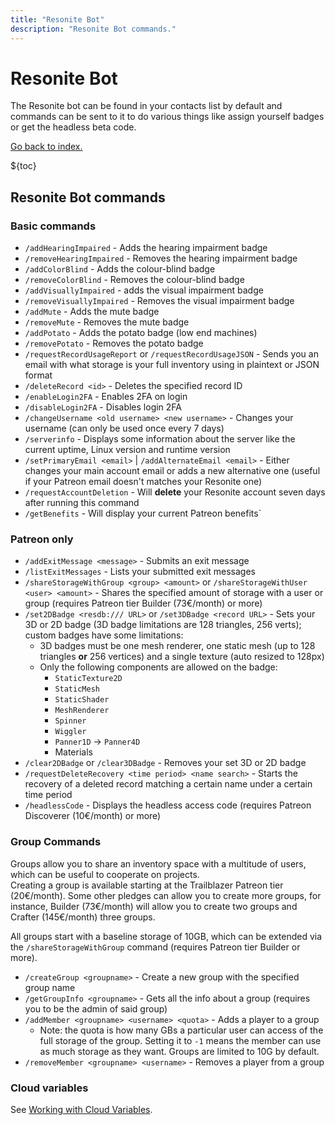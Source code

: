 ```yaml
---
title: "Resonite Bot"
description: "Resonite Bot commands."
---
```


# Resonite Bot

The Resonite bot can be found in your contacts list by default and commands can be sent to it to do various things like assign yourself badges or get the headless beta code.

[Go back to index.](/wiki/resonite/)

${toc}

## Resonite Bot commands

### Basic commands

- `/addHearingImpaired` - Adds the hearing impairment badge
- `/removeHearingImpaired` - Removes the hearing impairment badge
- `/addColorBlind` - Adds the colour-blind badge
- `/removeColorBlind` - Removes the colour-blind badge
- `/addVisuallyImpaired` - adds the visual impairment badge
- `/removeVisuallyImpaired` - Removes the visual impairment badge
- `/addMute` - Adds the mute badge
- `/removeMute` - Removes the mute badge
- `/addPotato` - Adds the potato badge (low end machines)
- `/removePotato` - Removes the potato badge
- `/requestRecordUsageReport` or `/requestRecordUsageJSON` - Sends you an email with what storage is your full inventory using in plaintext or JSON format
- `/deleteRecord <id>` - Deletes the specified record ID
- `/enableLogin2FA` - Enables 2FA on login
- `/disableLogin2FA` - Disables login 2FA
- `/changeUsername <old username> <new username>` - Changes your username (can only be used once every 7 days)
- `/serverinfo` - Displays some information about the server like the current uptime, Linux version and runtime version
- `/setPrimaryEmail <email>` | `/addAlternateEmail <email>` - Either changes your main account email or adds a new alternative one (useful if your Patreon email doesn't matches your Resonite one)
- `/requestAccountDeletion` - Will **delete** your Resonite account seven days after running this command
- `/getBenefits` - Will display your current Patreon benefits`

### Patreon only

- `/addExitMessage <message>` - Submits an exit message
- `/listExitMessages` - Lists your submitted exit messages
- `/shareStorageWithGroup <group> <amount>` or `/shareStorageWithUser <user> <amount>` - Shares the specified amount of storage with a user or group (requires Patreon tier Builder (73€/month) or more)
- `/set2DBadge <resdb:/// URL>` or `/set3DBadge <record URL>` - Sets your 3D or 2D badge (3D badge limitations are 128 triangles, 256 verts); custom badges have some limitations:
  - 3D badges must be one mesh renderer, one static mesh (up to 128 triangles **or** 256 vertices) and a single texture (auto resized to 128px)
  - Only the following components are allowed on the badge:
    - `StaticTexture2D`
    - `StaticMesh`
    - `StaticShader`
    - `MeshRenderer`
    - `Spinner`
    - `Wiggler`
    - `Panner1D` -> `Panner4D`
    - Materials
- `/clear2DBadge` or `/clear3DBadge` - Removes your set 3D or 2D badge
- `/requestDeleteRecovery <time period> <name search>` - Starts the recovery of a deleted record matching a certain name under a certain time period
- `/headlessCode` - Displays the headless access code (requires Patreon Discoverer (10€/month) or more)

### Group Commands

Groups allow you to share an inventory space with a multitude of users, which can be useful to cooperate on projects.  
Creating a group is available starting at the Trailblazer Patreon tier (20€/month). Some other pledges can allow you to create more groups, for instance, Builder (73€/month) will allow you to create two groups and Crafter (145€/month) three groups.

All groups start with a baseline storage of 10GB, which can be extended via the `/shareStorageWithGroup` command (requires Patreon tier Builder or more).

- `/createGroup <groupname>` - Create a new group with the specified group name
- `/getGroupInfo <groupname>` - Gets all the info about a group (requires you to be the admin of said group)
- `/addMember <groupname> <username> <quota>` - Adds a player to a group
  - Note: the quota is how many GBs a particular user can access of the full storage of the group. Setting it to `-1` means the member can use as much storage as they want. Groups are limited to 10G by default.
- `/removeMember <groupname> <username>` - Removes a player from a group

### Cloud variables

See [Working with Cloud Variables](/wiki/resonite/cloudvars#working-with-cloud-variables).
